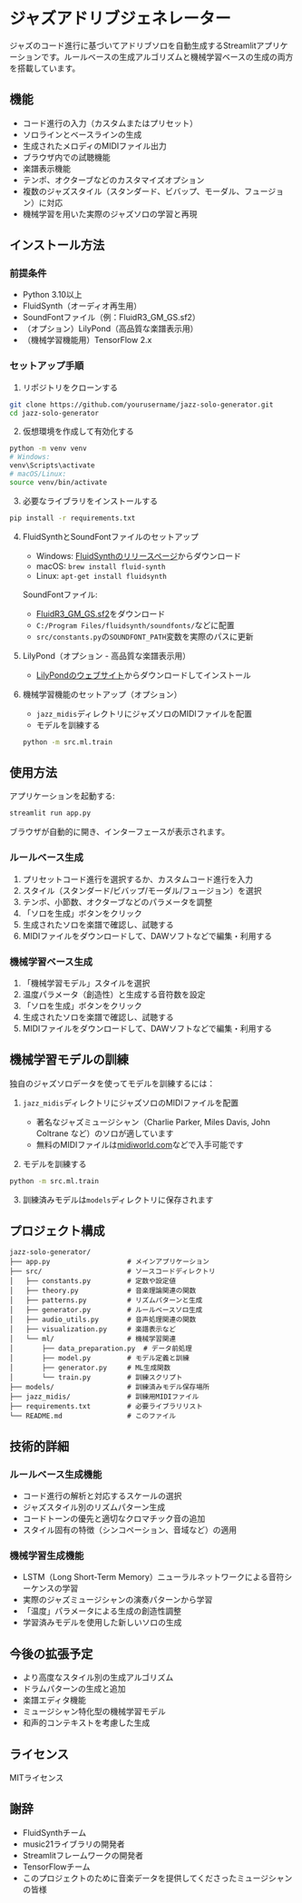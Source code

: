 # ジャズアドリブジェネレーター

ジャズのコード進行に基づいてアドリブソロを自動生成するStreamlitアプリケーションです。ルールベースの生成アルゴリズムと機械学習ベースの生成の両方を搭載しています。

## 機能

- コード進行の入力（カスタムまたはプリセット）
- ソロラインとベースラインの生成
- 生成されたメロディのMIDIファイル出力
- ブラウザ内での試聴機能
- 楽譜表示機能
- テンポ、オクターブなどのカスタマイズオプション
- 複数のジャズスタイル（スタンダード、ビバップ、モーダル、フュージョン）に対応
- 機械学習を用いた実際のジャズソロの学習と再現

## インストール方法

### 前提条件
- Python 3.10以上
- FluidSynth（オーディオ再生用）
- SoundFontファイル（例：FluidR3_GM_GS.sf2）
- （オプション）LilyPond（高品質な楽譜表示用）
- （機械学習機能用）TensorFlow 2.x

### セットアップ手順

1. リポジトリをクローンする
```bash
git clone https://github.com/yourusername/jazz-solo-generator.git
cd jazz-solo-generator
```

2. 仮想環境を作成して有効化する
```bash
python -m venv venv
# Windows:
venv\Scripts\activate
# macOS/Linux:
source venv/bin/activate
```

3. 必要なライブラリをインストールする
```bash
pip install -r requirements.txt
```

4. FluidSynthとSoundFontファイルのセットアップ
   - Windows: [FluidSynthのリリースページ](https://github.com/FluidSynth/fluidsynth/releases)からダウンロード
   - macOS: `brew install fluid-synth`
   - Linux: `apt-get install fluidsynth`
   
   SoundFontファイル:
   - [FluidR3_GM_GS.sf2](https://musical-artifacts.com/artifacts/733)をダウンロード
   - `C:/Program Files/fluidsynth/soundfonts/`などに配置
   - `src/constants.py`の`SOUNDFONT_PATH`変数を実際のパスに更新

5. LilyPond（オプション - 高品質な楽譜表示用）
   - [LilyPondのウェブサイト](https://lilypond.org/download.html)からダウンロードしてインストール

6. 機械学習機能のセットアップ（オプション）
   - `jazz_midis`ディレクトリにジャズソロのMIDIファイルを配置
   - モデルを訓練する
   ```bash
   python -m src.ml.train
   ```

## 使用方法

アプリケーションを起動する:
```bash
streamlit run app.py
```

ブラウザが自動的に開き、インターフェースが表示されます。

### ルールベース生成

1. プリセットコード進行を選択するか、カスタムコード進行を入力
2. スタイル（スタンダード/ビバップ/モーダル/フュージョン）を選択
3. テンポ、小節数、オクターブなどのパラメータを調整
4. 「ソロを生成」ボタンをクリック
5. 生成されたソロを楽譜で確認し、試聴する
6. MIDIファイルをダウンロードして、DAWソフトなどで編集・利用する

### 機械学習ベース生成

1. 「機械学習モデル」スタイルを選択
2. 温度パラメータ（創造性）と生成する音符数を設定
3. 「ソロを生成」ボタンをクリック
4. 生成されたソロを楽譜で確認し、試聴する
5. MIDIファイルをダウンロードして、DAWソフトなどで編集・利用する

## 機械学習モデルの訓練

独自のジャズソロデータを使ってモデルを訓練するには：

1. `jazz_midis`ディレクトリにジャズソロのMIDIファイルを配置
   - 著名なジャズミュージシャン（Charlie Parker, Miles Davis, John Coltrane など）のソロが適しています
   - 無料のMIDIファイルは[midiworld.com](https://www.midiworld.com/jazz.htm)などで入手可能です

2. モデルを訓練する
```bash
python -m src.ml.train
```

3. 訓練済みモデルは`models`ディレクトリに保存されます

## プロジェクト構成

```
jazz-solo-generator/
├── app.py                   # メインアプリケーション
├── src/                     # ソースコードディレクトリ
│   ├── constants.py         # 定数や設定値
│   ├── theory.py            # 音楽理論関連の関数
│   ├── patterns.py          # リズムパターンと生成
│   ├── generator.py         # ルールベースソロ生成
│   ├── audio_utils.py       # 音声処理関連の関数
│   ├── visualization.py     # 楽譜表示など
│   └── ml/                  # 機械学習関連
│       ├── data_preparation.py  # データ前処理
│       ├── model.py         # モデル定義と訓練
│       ├── generator.py     # ML生成関数
│       └── train.py         # 訓練スクリプト
├── models/                  # 訓練済みモデル保存場所
├── jazz_midis/              # 訓練用MIDIファイル
├── requirements.txt         # 必要ライブラリリスト
└── README.md                # このファイル
```

## 技術的詳細

### ルールベース生成機能

- コード進行の解析と対応するスケールの選択
- ジャズスタイル別のリズムパターン生成
- コードトーンの優先と適切なクロマチック音の追加
- スタイル固有の特徴（シンコペーション、音域など）の適用

### 機械学習生成機能

- LSTM（Long Short-Term Memory）ニューラルネットワークによる音符シーケンスの学習
- 実際のジャズミュージシャンの演奏パターンから学習
- 「温度」パラメータによる生成の創造性調整
- 学習済みモデルを使用した新しいソロの生成

## 今後の拡張予定

- より高度なスタイル別の生成アルゴリズム
- ドラムパターンの生成と追加
- 楽譜エディタ機能
- ミュージシャン特化型の機械学習モデル
- 和声的コンテキストを考慮した生成

## ライセンス

MITライセンス

## 謝辞

- FluidSynthチーム
- music21ライブラリの開発者
- Streamlitフレームワークの開発者
- TensorFlowチーム
- このプロジェクトのために音楽データを提供してくださったミュージシャンの皆様
